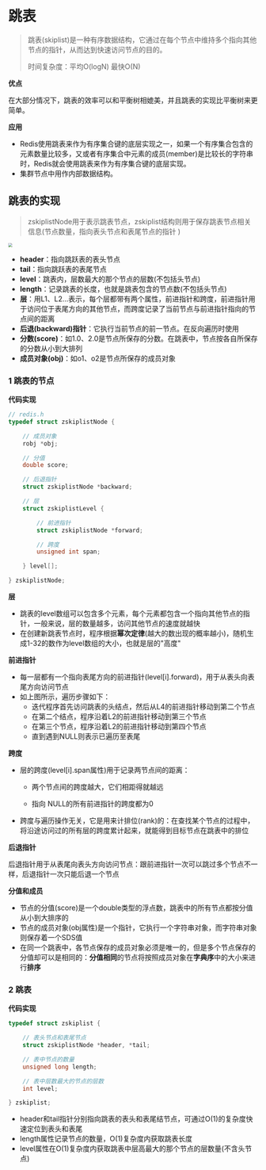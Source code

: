 # 跳表

> 跳表(skiplist)是一种有序数据结构，它通过在每个节点中维持多个指向其他节点的指针，从而达到快速访问节点的目的。
>
> 时间复杂度：平均O(logN)  最快O(N)

**优点**

在大部分情况下，跳表的效率可以和平衡树相媲美，并且跳表的实现比平衡树来更简单。

**应用**

* Redis使用跳表来作为有序集合键的底层实现之一，如果一个有序集合包含的元素数量比较多，又或者有序集合中元素的成员(member)是比较长的字符串时，Redis就会使用跳表来作为有序集合键的底层实现。
* 集群节点中用作内部数据结构。

## 跳表的实现

> zskiplistNode用于表示跳表节点，zskiplist结构则用于保存跳表节点相关信息(节点数量，指向表头节点和表尾节点的指针 )     

<img src="https://mynotes-1252832980.cos.ap-shanghai.myqcloud.com/20220517115403.png" style="zoom:50%;" />                           

* **header**：指向跳跃表的表头节点
* **tail**：指向跳跃表的表尾节点
* **level**：跳表内，层数最大的那个节点的层数(不包括头节点)
* **length**：记录跳表的长度，也就是跳表包含的节点数(不包括头节点)
* **层**：用L1、L2...表示，每个层都带有两个属性，前进指针和跨度，前进指针用于访问位于表尾方向的其他节点，而跨度记录了当前节点与前进指针指向的节点间的距离
* **后退(backward)指针**：它执行当前节点的前一节点。在反向遍历时使用
* **分数(score)**：如1.0、2.0是节点所保存的分数。在跳表中，节点按各自所保存的分数从小到大排列
* **成员对象(obj)**：如o1、o2是节点所保存的成员对象

### 1 跳表的节点

**代码实现**

```c
// redis.h
typedef struct zskiplistNode {

    // 成员对象
    robj *obj;

    // 分值
    double score;

    // 后退指针
    struct zskiplistNode *backward;

    // 层
    struct zskiplistLevel {

        // 前进指针
        struct zskiplistNode *forward;

        // 跨度
        unsigned int span;

    } level[];

} zskiplistNode;

```

**层**

* 跳表的level数组可以包含多个元素，每个元素都包含一个指向其他节点的指针，一般来说，层的数量越多，访问其他节点的速度就越快
* 在创建新跳表节点时，程序根据**幂次定律**(越大的数出现的概率越小)，随机生成1-32的数作为level数组的大小，也就是层的"高度"

**前进指针**

* 每一层都有一个指向表尾方向的前进指针(level[i].forward)，用于从表头向表尾方向访问节点
* 如上图所示，遍历步骤如下：
    * 迭代程序首先访问跳表的头结点，然后从L4的前进指针移动到第二个节点
    * 在第二个结点，程序沿着L2的前进指针移动到第三个节点
    * 在第三个节点，程序沿着L2的前进指针移动到第四个节点
    * 直到遇到NULL则表示已遍历至表尾

**跨度**

* 层的跨度(level[i].span属性)用于记录两节点间的距离：

    * 两个节点间的跨度越大，它们相距得就越远

    * 指向 NULL的所有前进指针的跨度都为0

* 跨度与遍历操作无关，它是用来计排位(rank)的：在查找某个节点的过程中，将沿途访问过的所有层的跨度累计起来，就能得到目标节点在跳表中的排位

**后退指针**

后退指针用于从表尾向表头方向访问节点：跟前进指针一次可以跳过多个节点不一样，后退指针一次只能后退一个节点

**分值和成员**

* 节点的分值(score)是一个double类型的浮点数，跳表中的所有节点都按分值从小到大排序的
* 节点的成员对象(obj属性)是一个指针，它执行一个字符串对象，而字符串对象则保存着一个SDS值
* 在同一个跳表中，各节点保存的成员对象必须是唯一的，但是多个节点保存的分值却可以是相同的：**分值相同**的节点将按照成员对象在**字典序**中的大小来进行**排序**



### 2 跳表

**代码实现**

```c
typedef struct zskiplist {

    // 表头节点和表尾节点
    struct zskiplistNode *header, *tail;

    // 表中节点的数量
    unsigned long length;

    // 表中层数最大的节点的层数
    int level;

} zskiplist;
```

* header和tail指针分别指向跳表的表头和表尾结节点，可通过O(1)的复杂度快速定位到表头和表尾
* length属性记录节点的数量，O(1)复杂度内获取跳表长度
* level属性在O(1)复杂度内获取跳表中层高最大的那个节点的层数量(不含头节点)
